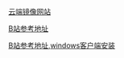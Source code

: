 [云端镜像网站](https://www.codewithgpu.com/i/RVC-Boss/GPT-SoVITS/GPT-SoVITS)

[B站参考地址](https://www.bilibili.com/video/BV1sg4y127GD/?spm_id_from=333.788.0.0&vd_source=72a29ae6c466879a6137e9bab52b0d97)

[B站参考地址,windows客户端安装](https://www.bilibili.com/video/BV1P541117yn/?spm_id_from=333.788.recommend_more_video.0&vd_source=72a29ae6c466879a6137e9bab52b0d97)
